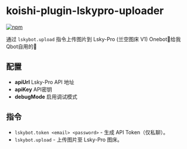 # koishi-plugin-lskypro-uploader

[![npm](https://img.shields.io/npm/v/koishi-plugin-lskypro-uploader?style=flat-square)](https://www.npmjs.com/package/koishi-plugin-lskypro-uploader)

通过 `lskybot.upload` 指令上传图片到 Lsky-Pro (兰空图床 V1)
Onebot🦥给我Qbot自用的🧩

## 配置

- **apiUrl** Lsky-Pro API 地址
- **apiKey** API密钥
- **debugMode** 启用调试模式

## 指令

- `lskybot.token <email> <password>` - 生成 API Token（仅私聊）。
- `lskybot.upload` - 上传图片至 Lsky-Pro 图床。
  
